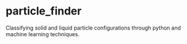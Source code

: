 # particle_finder
Classifying solid and liquid particle configurations through python and machine learning techniques.
